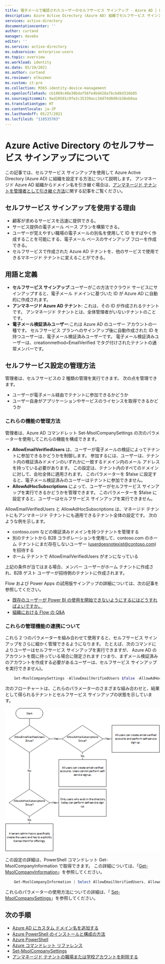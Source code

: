 ```yaml
---
title: 電子メールで確認されたユーザーのセルフサービス サインアップ - Azure AD | Microsoft Docs
description: Azure Active Directory (Azure AD) 組織でセルフサービス サインアップを使用する
services: active-directory
documentationcenter: ''
author: curtand
manager: daveba
editor: ''
ms.service: active-directory
ms.subservice: enterprise-users
ms.topic: overview
ms.workload: identity
ms.date: 05/19/2021
ms.author: curtand
ms.reviewer: elkuzmen
ms.custom: it-pro
ms.collection: M365-identity-device-management
ms.openlocfilehash: cb1869c48e38bdaf56fe4bd428a7bcbd6d316b85
ms.sourcegitcommit: 9ad20581c9fe2c35339acc34d74d0d9cb38eb9aa
ms.translationtype: HT
ms.contentlocale: ja-JP
ms.lasthandoff: 05/27/2021
ms.locfileid: "110535703"
---
```

# <a name="what-is-self-service-sign-up-for-azure-active-directory"></a>Azure Active Directory のセルフサービス サインアップについて

この記事では、セルフサービス サインアップを使用して Azure Active Directory (Azure AD) に組織を設定する方法について説明します。 アンマネージド Azure AD 組織からドメイン名を引き継ぐ場合は、[アンマネージド テナントを管理者として引き継ぐ方法](domains-admin-takeover.md)に関する記事をご覧ください。

## <a name="why-use-self-service-sign-up"></a>セルフサービス サインアップを使用する理由

* 顧客が求めるサービスを迅速に提供できる。
* サービス提供の電子メール ベース プランを構築できる。
* ユーザーが覚えやすい職場の電子メールの別名を使用して ID をすばやく作成することを可能にする、電子メール ベースのサインアップ フローを作成できる。
* セルフサービスで作成された Azure AD テナントを、他のサービスで使用できるマネージド テナントに変えることができる。

## <a name="terms-and-definitions"></a>用語と定義

* **セルフサービス サインアップ**:ユーザーがこの方法でクラウド サービスにサインアップすると、電子メール ドメインに基づいた ID が Azure AD に自動的に作成されます。
* **アンマネージド Azure AD テナント**: これは、その ID が作成されるテナントです。 アンマネージド テナントとは、全体管理者がいないテナントのことです。
* **電子メール検証済みユーザー**:これは Azure AD のユーザー アカウントの一種です。 セルフサービス プランへのサインアップ後に自動作成された ID を持つユーザーは、電子メール検証済みユーザーです。 電子メール検証済みユーザーは、creationmethod=EmailVerified でタグ付けされたテナントの通常メンバーです。

## <a name="how-do-i-control-self-service-settings"></a>セルフサービス設定の管理方法

管理者は、セルフサービスの 2 種類の管理を実行できます。 次の点を管理できます。

* ユーザーが電子メール経由でテナントに参加できるかどうか
* ユーザー自身がアプリケーションやサービスのライセンスを取得できるかどうか

### <a name="how-can-i-control-these-capabilities"></a>これらの機能の管理方法

管理者は、Azure AD コマンドレット Set-MsolCompanySettings の次のパラメーターを使用してこれらの機能を構成できます。

* **AllowEmailVerifiedUsers** は、ユーザーが電子メールの検証によってテナントに参加できるかどうかを制御します。 参加するには、ユーザーは、テナント内の検証済みドメインのいずれかに一致するドメイン内のメール アドレスを持っている必要があります。 この設定は、テナント内のすべてのドメインに対して、会社全体に適用されます。 このパラメーターを $false に設定すると、電子メール検証済みのユーザーはテナントに参加できません。
* **AllowAdHocSubscriptions** によって、ユーザーがセルフサービス サインアップを実行できるかどうかを管理できます。 このパラメーターを $false に設定すると、ユーザーはセルフサービス サインアップを実行できません。
  
AllowEmailVerifiedUsers と AllowAdHocSubscriptions は、マネージド テナントにもアンマネージド テナントにも適用できるテナント全体の設定です。 次のような例を示します。

* contoso.com などの検証済みドメインを持つテナントを管理する
* 別のテナントから B2B コラボレーションを使用して、contoso.com のホーム テナントにまだ存在しないユーザー (userdoesnotexist@contoso.com) を招待する
* ホーム テナントで AllowEmailVerifiedUsers がオンになっている

上記の条件が当てはまる場合、メンバー ユーザーがホーム テナントに作成され、B2B ゲスト ユーザーが招待側のテナントに作成されます。

Flow および Power Apps の試用版サインアップの詳細については、次の記事を参照してください。

* [既存のユーザーが Power BI の使用を開始できないようにするにはどうすればよいですか。](https://support.office.com/article/Power-BI-in-your-Organization-d7941332-8aec-4e5e-87e8-92073ce73dc5#bkmk_preventjoining)
* [組織における Flow の Q&A](/flow/organization-q-and-a)

### <a name="how-do-the-controls-work-together"></a>これらの管理機能の連携について
これら 2 つのパラメーターを組み合わせて使用すると、セルフサービス サインアップをさらに細かく管理できるようになります。 たとえば、次のコマンドによりユーザーはセルフサービス サインアップを実行できますが、 Azure AD のアカウントを既に持っている場合に限定されます (つまり、まずメール検証済みのアカウントを作成する必要があるユーザーは、セルフサービス サインアップを実行できません)。

```powershell
    Set-MsolCompanySettings -AllowEmailVerifiedUsers $false -AllowAdHocSubscriptions $true
```

次のフローチャートは、これらのパラメーターのさまざまな組み合わせと、結果として得られるテナントとセルフサービス サインアップの状態を示しています。

![セルフサービス サインアップ コントロールのフローチャート](./media/directory-self-service-signup/SelfServiceSignUpControls.png)

この設定の詳細は、PowerShell コマンドレット Get-MsolCompanyInformation で取得できます。 この詳細については、「[Get-MsolCompanyInformation](/powershell/module/msonline/get-msolcompanyinformation)」を参照してください。

```powershell
    Get-MsolCompanyInformation | Select AllowEmailVerifiedUsers, AllowAdHocSubscriptions
```

これらのパラメーターの使用方法についての詳細は、「 [Set-MsolCompanySettings](/powershell/module/msonline/set-msolcompanysettings)」を参照してください。

## <a name="next-steps"></a>次の手順

* [Azure AD にカスタム ドメイン名を追加する](../fundamentals/add-custom-domain.md)
* [Azure PowerShell のインストールと構成の方法](/powershell/azure/)
* [Azure PowerShell](/powershell/azure/)
* [Azure コマンドレット リファレンス](/powershell/azure/get-started-azureps)
* [Set-MsolCompanySettings](/powershell/module/msonline/set-msolcompanysettings)
* [アンマネージド テナントの職場または学校アカウントを削除する](users-close-account.md)
